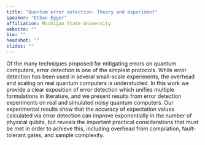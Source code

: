 ```yaml
---
title: "Quantum error detection: Theory and experiment"
speaker: "Ethan Egger"
affiliation: Michigan State University
website: ""
bio: ""
headshot: ""
slides: ""
---
```


Of the many techniques proposed for mitigating errors on quantum computers, error detection is one of the simplest protocols. While error detection has been used in several small-scale experiments, the overhead and scaling on real quantum computers is understudied. In this work we provide a clear exposition of error detection which unifies multiple formulations in literature, and we present results from error detection experiments on real and simulated noisy quantum computers. Our experimental results show that the accuracy of expectation values calculated via error detection can improve exponentially in the number of physical qubits, but reveals the important practical considerations that must be met in order to achieve this, including overhead from compilation, fault-tolerant gates, and sample complexity.
